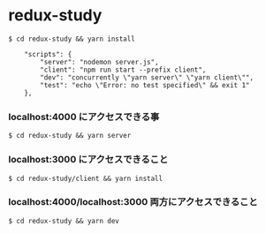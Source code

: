 # redux-study

`$ cd redux-study && yarn install`

```
    "scripts": {
        "server": "nodemon server.js",
        "client": "npm run start --prefix client",
        "dev": "concurrently \"yarn server\" \"yarn client\"",
        "test": "echo \"Error: no test specified\" && exit 1"
    },
```

### localhost:4000 にアクセスできる事 

`$ cd redux-study && yarn server`

### localhost:3000 にアクセスできること
`$ cd redux-study/client && yarn install`


### localhost:4000/localhost:3000 両方にアクセスできること

`$ cd redux-study && yarn dev`

